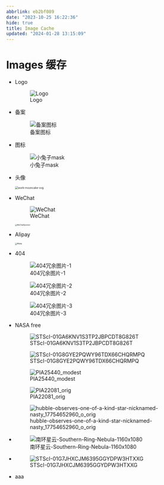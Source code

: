 ```yaml
---
abbrlink: eb2bf089
date: "2023-10-25 16:22:36"
hide: true
title: Image Cache
updated: "2024-01-28 13:15:09"
---
```


# Images 缓存

- Logo

  <figure>
  <img
  src="/assets/984fd1e5a6459a2307d37d44d79ac77d9bbc9c1ad655d01b5a6fa7a3fd1788c5.svg"
  alt="Logo" />
  <figcaption aria-hidden="true">Logo</figcaption>
  </figure>

- 备案

  <figure>
  <img
  src="/assets/a20583c81805fe64f7fa210851ce29754af9d25fd6aa5a3225a9557529602513.png"
  alt="备案图标" />
  <figcaption aria-hidden="true">备案图标</figcaption>
  </figure>

- 图标

  <figure>
  <img
  src="/assets/092534d8067017a220ae8445d08d7108ff254422e5e86808cd778c08570ba356.svg"
  alt="小兔子mask" />
  <figcaption aria-hidden="true">小兔子mask</figcaption>
  </figure>

- 头像

  <img src="/assets/f3e9635c25819f061b3cf199e416ebc6a21b98bc3f27fa9a64bd550cb84ab74d.svg" alt="work-mooncake-svg" style="zoom:50%;"/>

- WeChat

  <figure>
  <img
  src="/assets/e2a7a19f034475e6adbd7257e74b819f0848ac341a2119c4534e48fce8b1f3a4.jpg"
  alt="WeChat" />
  <figcaption aria-hidden="true">WeChat</figcaption>
  </figure>

  <img src="/assets/410ad8d1d7b52c0c35df9869fb69096bbb69de79aed44f1ca16d6181ad1b2e32.png" alt="WeChatSponsor" style="zoom:33%;"/>

- Alipay

  <img src="/assets/e6065e0d90c954e59445bd4fdb2ec7a49856232fa6a68000b531cbefd7bb83cf.png" alt="Alipay" style="zoom:33%;"/>

- 404

  <figure>
  <img
  src="/assets/3272cfa2c99d62e519cafe92a364bba6d8a8e5c0ef4f5f1ad33e19556e6593f6.svg"
  alt="404冗余图片-1" />
  <figcaption aria-hidden="true">404冗余图片-1</figcaption>
  </figure>

  <figure>
  <img
  src="/assets/33987ecd3f359b7f7da84698bf248566ebb7e4c123311170e31296edb8f17e1d.svg"
  alt="404冗余图片-2" />
  <figcaption aria-hidden="true">404冗余图片-2</figcaption>
  </figure>

  <figure>
  <img
  src="/assets/3e47fadcb810ab6f4ec8c58a98f80064a6e617b2bf64bf931d0a52cf5d9cdda5.svg"
  alt="404冗余图片-3" />
  <figcaption aria-hidden="true">404冗余图片-3</figcaption>
  </figure>

- NASA free

  <figure>
  <img
  src="/assets/9e691dbd7ba25c0eb9c62ce7ebfadbbd8b008a97ff58576608290eab51adbf24.png"
  alt="STScI-01GA6KNV1S3TP2JBPCDT8G826T" />
  <figcaption
  aria-hidden="true">STScI-01GA6KNV1S3TP2JBPCDT8G826T</figcaption>
  </figure>

  <figure>
  <img
  src="/assets/aca07ed9812e9cd25abbd71daf690d268eba23dac9d8f59f186ec55e3bb656a2.png"
  alt="STScI-01G8GYE2PQWY96TDX66CHQRMPQ" />
  <figcaption
  aria-hidden="true">STScI-01G8GYE2PQWY96TDX66CHQRMPQ</figcaption>
  </figure>

  <figure>
  <img
  src="/assets/91d1e4aedfbeaa7080cec9f96861d91bdabca6551a0ac33744b3c8b4808f1c8f.jpg"
  alt="PIA25440_modest" />
  <figcaption aria-hidden="true">PIA25440_modest</figcaption>
  </figure>

  <figure>
  <img
  src="/assets/55bb4c566d8918eaa94abb8bd79a5ae4595103bc488f559e55053f4609f3211f.jpg"
  alt="PIA22081_orig" />
  <figcaption aria-hidden="true">PIA22081_orig</figcaption>
  </figure>

  <figure>
  <img
  src="/assets/13d5b8233f6cb7694260f67f6ff03d19a568ce4d2def9263fa639dcb15f487f3.jpg"
  alt="hubble-observes-one-of-a-kind-star-nicknamed-nasty_17754652960_o_orig" />
  <figcaption
  aria-hidden="true">hubble-observes-one-of-a-kind-star-nicknamed-nasty_17754652960_o_orig</figcaption>
  </figure>

- <figure>
  <img
  src="/assets/bea766180d95ee532d2cae5755fefcb2ebf2ee2ba9be74cf205704ebe79ef4c7.png"
  alt="南环星云-Southern-Ring-Nebula-1160x1080" />
  <figcaption
  aria-hidden="true">南环星云-Southern-Ring-Nebula-1160x1080</figcaption>
  </figure>

- <figure>
  <img
  src="/assets/97286759504c6618686ad4e4141c581bb01ef08df8e4ed2a430aa4539f6ceb61.png"
  alt="STScI-01G7JHXCJM6395GGYDPW3HTXXG" />
  <figcaption
  aria-hidden="true">STScI-01G7JHXCJM6395GGYDPW3HTXXG</figcaption>
  </figure>

- aaa

